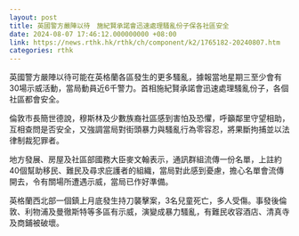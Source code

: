 ```yaml
---
layout: post
title: 英國警方嚴陣以待　施紀賢承諾會迅速處理騷亂份子保各社區安全
date: 2024-08-07 17:46:12.000000000 +08:00
link: https://news.rthk.hk/rthk/ch/component/k2/1765182-20240807.htm
categories: rthk
---
```


英國警方嚴陣以待可能在英格蘭各區發生的更多騷亂，據報當地星期三至少會有30場示威活動，當局動員近6千警力。首相施紀賢承諾會迅速處理騷亂份子，各個社區都會安全。

倫敦市長簡世德說，穆斯林及少數族裔社區感到害怕及恐懼，呼籲鄰里守望相助，互相查問是否安全，又強調當局對街頭暴力與騷亂行為零容忍，將果斷拘捕並以法律制裁犯罪者。

地方發展、房屋及社區部國務大臣麥文翰表示，通訊群組流傳一份名單，上註約40個幫助移民、難民及尋求庇護者的組織，當局對此感到憂慮，擔心名單會流傳開去，令有關場所遭遇示威，當局已作好準備。

英格蘭西北部一個鎮上月底發生持刀襲擊案，3名兒童死亡，多人受傷。事發後倫敦、利物浦及曼徹斯特等多區有示威，演變成暴力騷亂，有難民收容酒店、清真寺及商鋪被破壞。
